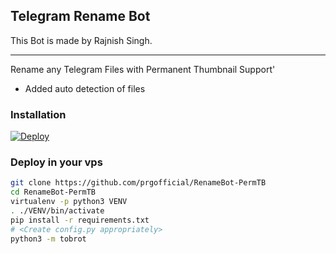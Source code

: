 ## Telegram Rename Bot 

This Bot is made by Rajnish Singh.

---
Rename any Telegram Files with Permanent Thumbnail Support'

* Added auto detection of files


### Installation

[![Deploy](https://www.herokucdn.com/deploy/button.svg)](https://www.heroku.com/deploy)

### Deploy in your vps
```sh
git clone https://github.com/prgofficial/RenameBot-PermTB
cd RenameBot-PermTB
virtualenv -p python3 VENV
. ./VENV/bin/activate
pip install -r requirements.txt
# <Create config.py appropriately>
python3 -m tobrot
```

